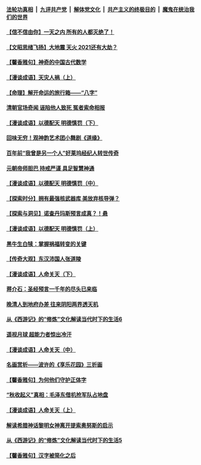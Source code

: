 

####  [法轮功真相](../../../../basic/blob/master/README.md?t=03141431) &nbsp;|&nbsp; [九评共产党](../../../../9ping.md/blob/master/README.md?t=03141431) &nbsp;|&nbsp; [解体党文化](../../../../jtdwh.md/blob/master/README.md?t=03141431)  &nbsp;|&nbsp; [共产主义的终极目的](../../../../gczydzjmd.md/blob/master/README.md?t=03141431) &nbsp;|&nbsp; [魔鬼在统治我们的世界](../../../../mgztzwmdsj.md/blob/master/README.md?t=03141431) 

#### [【信不信由你】一天之内 所有的人都灭绝了！](../pages/prog647/a103073394.md?t=03141431) 

#### [【文昭思绪飞扬】大地震 天火 2021还有大劫？](../pages/prog647/a103073347.md?t=03141431) 

#### [【馨香雅句】神奇的中国古代数学](../pages/prog647/a103073366.md?t=03141431) 

#### [【漫谈成语】天灾人祸（上）](../pages/prog647/a103070656.md?t=03141431) 

#### [【命理】解开命运的旅行箱——“八字”](../pages/prog647/a103072817.md?t=03141431) 

#### [清朝官场奇闻 诬陷他人致死 冤者索命相报](../pages/prog647/a103072814.md?t=03141431) 

#### [【漫谈成语】以德配天 明德慎罚（下）](../pages/prog647/a103070615.md?t=03141431) 

#### [回味无穷！观神韵艺术团小舞剧《道缘》](../pages/prog647/a103072686.md?t=03141431) 

#### [百年前“我曾是另一个人”好莱坞经纪人转世传奇](../pages/prog647/a103072115.md?t=03141431) 

#### [元朝帝师胆巴 持戒严谨 具足智慧神通](../pages/prog647/a103072111.md?t=03141431) 

#### [【漫谈成语】以德配天 明德慎罚（中）](../pages/prog647/a103070624.md?t=03141431) 

#### [【探索时分】拥有最强核武器库 美放弃核导弹？](../pages/prog647/a103071590.md?t=03141431) 

#### [【探索与洞见】诺查丹玛斯预言成真？！悬](../pages/prog647/a103071351.md?t=03141431) 

#### [【漫谈成语】以德配天 明德慎罚（上）](../pages/prog647/a103070619.md?t=03141431) 

#### [黑牛生白犊：掌握祸福转变的关键](../pages/prog647/a103071317.md?t=03141431) 

#### [【传奇大观】东汉沛国人张道陵](../pages/prog647/a103071305.md?t=03141431) 


#### [【漫谈成语】人命关天（下）](../pages/prog647/a103068134.md?t=03141431) 

#### [蒋介石：圣经预言一千年的尽头已来临](../pages/prog647/a103070595.md?t=03141431) 

#### [晚清人到地府办差 往来阴阳两界透天机](../pages/prog647/a103070569.md?t=03141431) 

#### [从《西游记》的“修炼”文化解读当代时下的生活6](../pages/prog647/a103070564.md?t=03141431) 

#### [遥视月球 超能力者惊出冷汗](../pages/prog647/a103069878.md?t=03141431) 

#### [【漫谈成语】人命关天（中）](../pages/prog647/a103068142.md?t=03141431) 

#### [名画赏析——波许的《享乐花园》三折画](../pages/prog647/a103069871.md?t=03141431) 

#### [【馨香雅句】为何他们守护正体字](../pages/prog647/a103069027.md?t=03141431) 

#### [“秋收起义”真相：毛泽东借机抢军队占地盘](../pages/prog647/a103069491.md?t=03141431) 

#### [【漫谈成语】人命关天（上）](../pages/prog647/a103068122.md?t=03141431) 

#### [解读希腊神话黎明女神离开提索奥努斯的启示](../pages/prog647/a103069146.md?t=03141431) 

#### [从《西游记》的“修炼”文化解读当代时下的生活5](../pages/prog647/a103069140.md?t=03141431) 

#### [【馨香雅句】汉字被简化之后](../pages/prog647/a103069020.md?t=03141431) 

